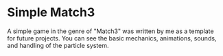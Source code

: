 # Simple Match3
 A simple game in the genre of "Match3" was written by me as a template for future projects. You can see the basic mechanics, animations, sounds, and handling of the particle system. 
